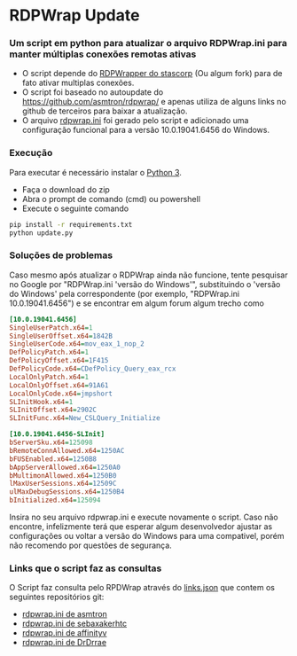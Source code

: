 # RDPWrap Update
### Um script em python para atualizar o arquivo RDPWrap.ini para manter múltiplas conexões remotas ativas

* O script depende do [RDPWrapper do stascorp](https://github.com/stascorp/rdpwrap/) (Ou algum fork) para de fato ativar multiplas conexões.
* O script foi baseado no autoupdate do https://github.com/asmtron/rdpwrap/ e apenas utiliza de alguns links no github de terceiros para baixar a atualização.
* O arquivo [rdpwrap.ini](https://github.com/MarkusLuan/rdpwrap_update/blob/master/rdpwrap.ini) foi gerado pelo script e adicionado uma configuração funcional para a versão 10.0.19041.6456 do Windows.

### Execução
Para executar é necessário instalar o [Python 3](https://www.python.org/).
* Faça o download do zip
* Abra o prompt de comando (cmd) ou powershell
* Execute o seguinte comando
```bash
pip install -r requirements.txt
python update.py
```

### Soluções de problemas
Caso mesmo após atualizar o RDPWrap ainda não funcione, tente pesquisar no Google por "RDPWrap.ini 'versão do Windows'", substituindo o 'versão do Windows' pela correspondente (por exemplo, "RDPWrap.ini 10.0.19041.6456") e se encontrar em algum forum algum trecho como
```ini
[10.0.19041.6456]
SingleUserPatch.x64=1
SingleUserOffset.x64=1842B
SingleUserCode.x64=mov_eax_1_nop_2
DefPolicyPatch.x64=1
DefPolicyOffset.x64=1F415
DefPolicyCode.x64=CDefPolicy_Query_eax_rcx
LocalOnlyPatch.x64=1
LocalOnlyOffset.x64=91A61
LocalOnlyCode.x64=jmpshort
SLInitHook.x64=1
SLInitOffset.x64=2902C
SLInitFunc.x64=New_CSLQuery_Initialize

[10.0.19041.6456-SLInit]
bServerSku.x64=125098
bRemoteConnAllowed.x64=1250AC
bFUSEnabled.x64=1250B8
bAppServerAllowed.x64=1250A0
bMultimonAllowed.x64=1250B0
lMaxUserSessions.x64=12509C
ulMaxDebugSessions.x64=1250B4
bInitialized.x64=125094
```
Insira no seu arquivo rdpwrap.ini e execute novamente o script. Caso não encontre, infelizmente terá que esperar algum desenvolvedor ajustar as configurações ou voltar a versão do Windows para uma compativel, porém não recomendo por questões de segurança.

### Links que o script faz as consultas
O Script faz consulta pelo RPDWrap através do [links.json](https://github.com/MarkusLuan/rdpwrap_update/blob/master/links.json) que contem os seguintes repositórios git:
* [rdpwrap.ini de asmtron](https://raw.githubusercontent.com/asmtron/rdpwrap/master/res/rdpwrap.ini)
* [rdpwrap.ini de sebaxakerhtc](https://raw.githubusercontent.com/sebaxakerhtc/rdpwrap.ini/master/rdpwrap.ini)
* [rdpwrap.ini de affinityv](https://raw.githubusercontent.com/affinityv/INI-RDPWRAP/master/rdpwrap.ini)
* [rdpwrap.ini de DrDrrae](https://raw.githubusercontent.com/DrDrrae/rdpwrap/master/res/rdpwrap.ini)
